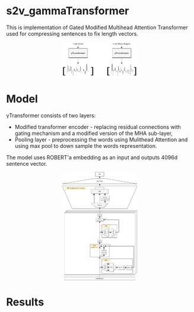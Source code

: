 # s2v_gammaTransformer
This is implementation of Gated Modified Multihead Attention Transformer used for compressing sentences to fix length vectors.
<div align="center">
	<img src="https://raw.githubusercontent.com/DanielKalicki/s2v_gammaTransformer/master/.metas/s2v_diagram.png" width="40%">
</div>

# Model
γTransformer consists of two layers:
- Modified transformer encoder - replacing residual connections with gating mechanism and a modified version of the MHA sub-layer,
- Pooling layer - preprocessing the words using Mulithead Attention and using max pool to down sample the words representation.

The model uses ROBERT'a embedding as an input and outputs 4096d sentence vector.

<div align="center">
	<img src="https://raw.githubusercontent.com/DanielKalicki/s2v_gammaTransformer/master/.metas/gammaTransformer.png" width="40%">
</div>

# Results

